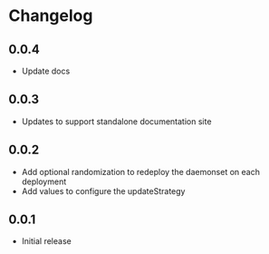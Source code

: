# Changelog

## 0.0.4

- Update docs

## 0.0.3

- Updates to support standalone documentation site

## 0.0.2

- Add optional randomization to redeploy the daemonset on each deployment
- Add values to configure the updateStrategy

## 0.0.1

- Initial release
